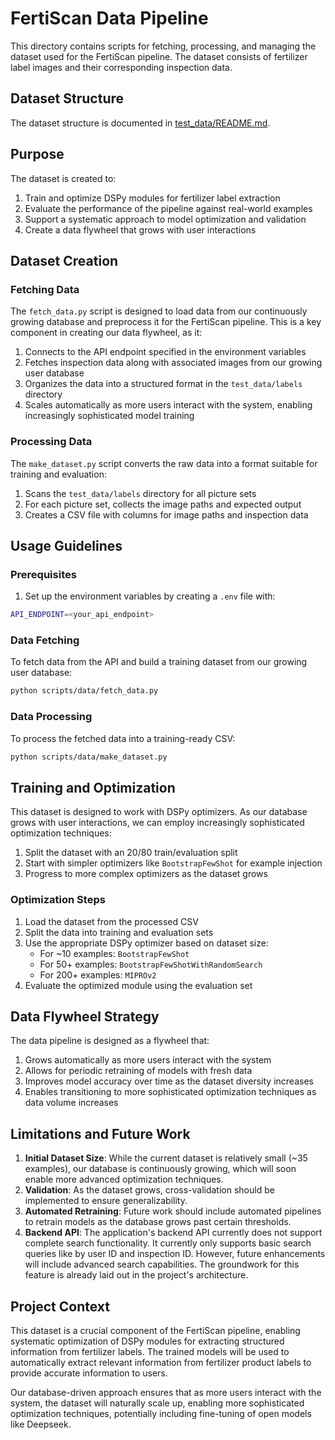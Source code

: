 # FertiScan Data Pipeline

This directory contains scripts for fetching, processing, and managing the dataset
used for the FertiScan pipeline. The dataset consists of fertilizer label images
and their corresponding inspection data.

## Dataset Structure

The dataset structure is documented in [test_data/README.md](test_data/README.md).

## Purpose

The dataset is created to:

1. Train and optimize DSPy modules for fertilizer label extraction
2. Evaluate the performance of the pipeline against real-world examples
3. Support a systematic approach to model optimization and validation
4. Create a data flywheel that grows with user interactions

## Dataset Creation

### Fetching Data

The `fetch_data.py` script is designed to load data from our continuously growing
database and preprocess it for the FertiScan pipeline. This is a key component in
creating our data flywheel, as it:

1. Connects to the API endpoint specified in the environment variables
2. Fetches inspection data along with associated images from our growing user database
3. Organizes the data into a structured format in the `test_data/labels` directory
4. Scales automatically as more users interact with the system, enabling increasingly
   sophisticated model training

### Processing Data

The `make_dataset.py` script converts the raw data into a format suitable for
training and evaluation:

1. Scans the `test_data/labels` directory for all picture sets
2. For each picture set, collects the image paths and expected output
3. Creates a CSV file with columns for image paths and inspection data

## Usage Guidelines

### Prerequisites

1. Set up the environment variables by creating a `.env` file with:

```bash
API_ENDPOINT=<your_api_endpoint>
```

### Data Fetching

To fetch data from the API and build a training dataset from our growing user database:

```bash
python scripts/data/fetch_data.py
```

### Data Processing

To process the fetched data into a training-ready CSV:

```bash
python scripts/data/make_dataset.py
```

## Training and Optimization

This dataset is designed to work with DSPy optimizers. As our database grows with
user interactions, we can employ increasingly sophisticated optimization techniques:

1. Split the dataset with an 20/80 train/evaluation split
2. Start with simpler optimizers like `BootstrapFewShot` for example injection
3. Progress to more complex optimizers as the dataset grows

### Optimization Steps

1. Load the dataset from the processed CSV
2. Split the data into training and evaluation sets
3. Use the appropriate DSPy optimizer based on dataset size:
   - For ~10 examples: `BootstrapFewShot`
   - For 50+ examples: `BootstrapFewShotWithRandomSearch`
   - For 200+ examples: `MIPROv2`
4. Evaluate the optimized module using the evaluation set

## Data Flywheel Strategy

The data pipeline is designed as a flywheel that:

1. Grows automatically as more users interact with the system
2. Allows for periodic retraining of models with fresh data
3. Improves model accuracy over time as the dataset diversity increases
4. Enables transitioning to more sophisticated optimization techniques as data
   volume increases

## Limitations and Future Work

1. **Initial Dataset Size**: While the current dataset is relatively small (~35
   examples), our database is continuously growing, which will soon enable more
   advanced optimization techniques.
2. **Validation**: As the dataset grows, cross-validation should be implemented to
   ensure generalizability.
3. **Automated Retraining**: Future work should include automated pipelines to
   retrain models as the database grows past certain thresholds.
4. **Backend API**: The application's backend API currently does not support
   complete search functionality. It currently only supports basic search queries
   like by user ID and inspection ID. However, future enhancements will include
   advanced search capabilities. The groundwork for this feature is already laid
   out in the project's architecture.

## Project Context

This dataset is a crucial component of the FertiScan pipeline, enabling systematic
optimization of DSPy modules for extracting structured information from fertilizer
labels. The trained models will be used to automatically extract relevant information
from fertilizer product labels to provide accurate information to users.

Our database-driven approach ensures that as more users interact with the system,
the dataset will naturally scale up, enabling more sophisticated optimization
techniques, potentially including fine-tuning of open models like Deepseek.
